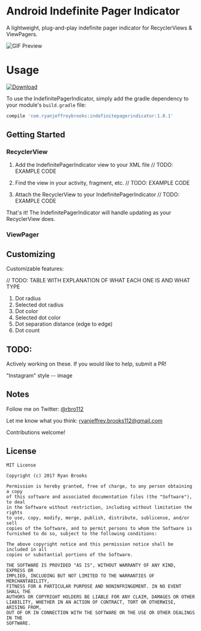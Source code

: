 # Android Indefinite Pager Indicator

A lightweight, plug-and-play indefinite pager indicator for RecyclerViews &amp; ViewPagers.

![GIF Preview](https://github.com/rbro112/Android-Indefinite-Pager-Indicator/blob/master/preview.gif)

# Usage

 [ ![Download](https://api.bintray.com/packages/rbro112/maven/IndefinitePagerIndicator/images/download.svg?version=1.0.1) ](https://bintray.com/rbro112/maven/IndefinitePagerIndicator/1.0.1/link)

To use the IndefinitePagerIndicator, simply add the gradle dependency to your module's `build.gradle` file:

```groovy
compile 'com.ryanjeffreybrooks:indefinitepagerindicator:1.0.1'
```

## Getting Started

### RecyclerView

1. Add the IndefinitePagerIndicator view to your XML file
// TODO: EXAMPLE CODE

2. Find the view in your activity, fragment, etc.
// TODO: EXAMPLE CODE

3. Attach the RecyclerView to your IndefinitePagerIndicator
// TODO: EXAMPLE CODE

That's it! The IndefinitePagerIndicator will handle updating as your RecyclerView does.

### ViewPager


## Customizing

Customizable features:


// TODO: TABLE WITH EXPLANATION OF WHAT EACH ONE IS AND WHAT TYPE

1. Dot radius
2. Selected dot radius
3. Dot color
4. Selected dot color
5. Dot separation distance (edge to edge)
6. Dot count

## TODO:

Actively working on these. If you would like to help, submit a PR!

"Instagram" style -- image


## Notes

Follow me on Twitter: [@rbro112](https://twitter.com/rbro112)

Let me know what you think: [ryanjeffrey.brooks112@gmail.com](mailto:ryanjeffrey.brooks112@gmail.com)

Contributions welcome!

## License
```
MIT License

Copyright (c) 2017 Ryan Brooks

Permission is hereby granted, free of charge, to any person obtaining a copy
of this software and associated documentation files (the "Software"), to deal
in the Software without restriction, including without limitation the rights
to use, copy, modify, merge, publish, distribute, sublicense, and/or sell
copies of the Software, and to permit persons to whom the Software is
furnished to do so, subject to the following conditions:

The above copyright notice and this permission notice shall be included in all
copies or substantial portions of the Software.

THE SOFTWARE IS PROVIDED "AS IS", WITHOUT WARRANTY OF ANY KIND, EXPRESS OR
IMPLIED, INCLUDING BUT NOT LIMITED TO THE WARRANTIES OF MERCHANTABILITY,
FITNESS FOR A PARTICULAR PURPOSE AND NONINFRINGEMENT. IN NO EVENT SHALL THE
AUTHORS OR COPYRIGHT HOLDERS BE LIABLE FOR ANY CLAIM, DAMAGES OR OTHER
LIABILITY, WHETHER IN AN ACTION OF CONTRACT, TORT OR OTHERWISE, ARISING FROM,
OUT OF OR IN CONNECTION WITH THE SOFTWARE OR THE USE OR OTHER DEALINGS IN THE
SOFTWARE.
```
